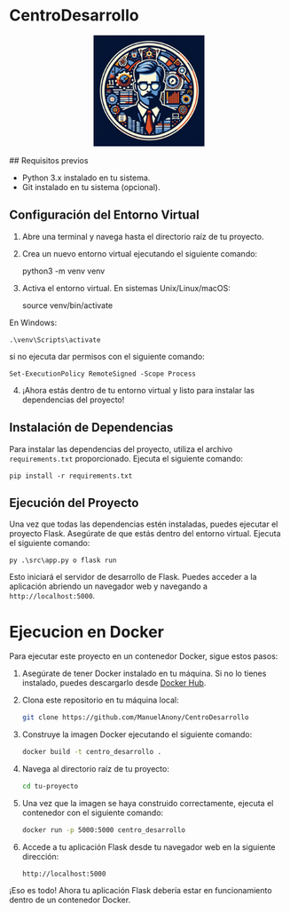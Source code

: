 # CentroDesarrollo

<p align="center">
  <img src="images/logo.jfif" alt="Logo del Proyecto" width="200">
</p>
## Requisitos previos

- Python 3.x instalado en tu sistema.
- Git instalado en tu sistema (opcional).

## Configuración del Entorno Virtual

1. Abre una terminal y navega hasta el directorio raíz de tu proyecto.

2. Crea un nuevo entorno virtual ejecutando el siguiente comando:
    
    
    python3 -m venv venv


3. Activa el entorno virtual. En sistemas Unix/Linux/macOS:
    
    
    source venv/bin/activate

En Windows:
    
    .\venv\Scripts\activate
    
si no ejecuta dar permisos con el siguiente comando:

    Set-ExecutionPolicy RemoteSigned -Scope Process


4. ¡Ahora estás dentro de tu entorno virtual y listo para instalar las dependencias del proyecto!

## Instalación de Dependencias

Para instalar las dependencias del proyecto, utiliza el archivo `requirements.txt` proporcionado. Ejecuta el siguiente comando:

    
    pip install -r requirements.txt


## Ejecución del Proyecto

Una vez que todas las dependencias estén instaladas, puedes ejecutar el proyecto Flask. Asegúrate de que estás dentro del entorno virtual. Ejecuta el siguiente comando:
    
    
    py .\src\app.py o flask run

Esto iniciará el servidor de desarrollo de Flask. Puedes acceder a la aplicación abriendo un navegador web y navegando a `http://localhost:5000`.

# Ejecucion en Docker

Para ejecutar este proyecto en un contenedor Docker, sigue estos pasos:

1. Asegúrate de tener Docker instalado en tu máquina. Si no lo tienes instalado, puedes descargarlo desde [Docker Hub](https://docs.docker.com/get-docker/).

2. Clona este repositorio en tu máquina local:

    ```bash
    git clone https://github.com/ManuelAnony/CentroDesarrollo
    ```
3. Construye la imagen Docker ejecutando el siguiente comando:

    ```bash
    docker build -t centro_desarrollo .
    ```
4. Navega al directorio raíz de tu proyecto:

    ```bash
    cd tu-proyecto
    ```
5. Una vez que la imagen se haya construido correctamente, ejecuta el contenedor con el siguiente comando:

    ```bash
    docker run -p 5000:5000 centro_desarrollo
    ```
6. Accede a tu aplicación Flask desde tu navegador web en la siguiente dirección:

    ```
    http://localhost:5000
    ```
¡Eso es todo! Ahora tu aplicación Flask debería estar en funcionamiento dentro de un contenedor Docker.
